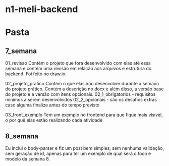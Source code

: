 # n1-meli-backend

# Pasta
## 7_semana

01_revisao
Contém o projeto que fora desenvolvido com elas até essa semana e contém uma revisão em relação aos arquivos e estrutura do backend. Foi feito no draw.io.

02_projeto_pratico
Contém o que elas irão desenvolver durante a semana do projeto prático. Contém a descrição no docx e além disso, a versão base do projeto e a versão com itens opcionais.
02_1_obrigatorios - requisitos mínimos a serem desenvolvidos
02_2_opcionais - são os desafios extras caso alguma finalize antes do tempo previsto

03_front_exemplo
Tem um exemplo no frontend para que fique mais visível, o por quê elas estão realizando cada atividade

## 8_semana
Eu inclui o body-parser e fiz um post bem simples, sem nenhuma validação, sem geração de id, apenas para ter um exemplo de qual será o foco e modelo da semana 8.
